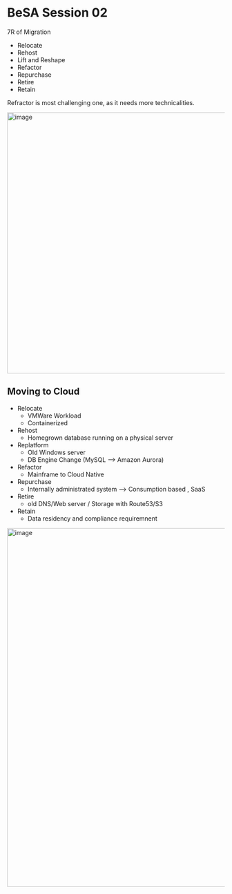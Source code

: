 # BeSA  Session 02

7R of Migration 
- Relocate 
- Rehost
- Lift and Reshape
- Refactor
- Repurchase
- Retire
- Retain

Refractor  is most challenging one, as it needs more technicalities.

<img width="1098" height="604" alt="image" src="https://github.com/user-attachments/assets/2f3347ac-cd2d-407e-9007-85b7c038900b" />



## Moving to Cloud 
- Relocate 
  - VMWare Workload 
  - Containerized
- Rehost
  - Homegrown database running on a physical server
- Replatform
  - Old Windows server
  - DB Engine Change (MySQL --> Amazon Aurora)
- Refactor 
  - Mainframe to Cloud Native 
- Repurchase
  - Internally administrated system --> Consumption based , SaaS
- Retire
  - old DNS/Web server / Storage with Route53/S3
- Retain 
  - Data residency and compliance requiremnent
 
<img width="1516" height="830" alt="image" src="https://github.com/user-attachments/assets/7395fba4-b867-446a-be80-d806d93e195b" />
